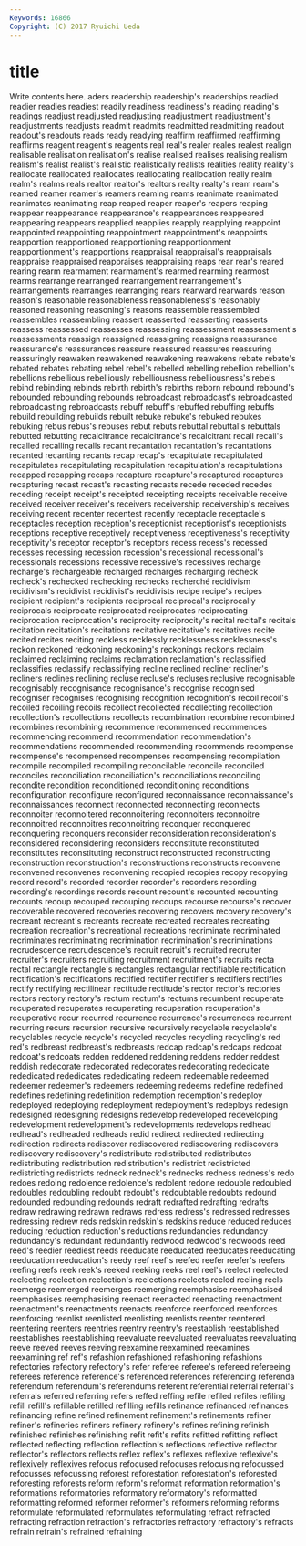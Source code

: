 ```yaml
---
Keywords: 16866 
Copyright: (C) 2017 Ryuichi Ueda
---
```


# title

Write contents here.
aders readership readership's readerships readied readier readies readiest
readily readiness readiness's reading reading's readings readjust readjusted readjusting readjustment
readjustment's readjustments readjusts readmit readmits readmitted readmitting readout readout's readouts
reads ready readying reaffirm reaffirmed reaffirming reaffirms reagent reagent's reagents
real real's realer reales realest realign realisable realisation realisation's realise
realised realises realising realism realism's realist realist's realistic realistically realists
realities reality reality's reallocate reallocated reallocates reallocating reallocation really realm
realm's realms reals realtor realtor's realtors realty realty's ream ream's
reamed reamer reamer's reamers reaming reams reanimate reanimated reanimates reanimating
reap reaped reaper reaper's reapers reaping reappear reappearance reappearance's reappearances
reappeared reappearing reappears reapplied reapplies reapply reapplying reappoint reappointed reappointing
reappointment reappointment's reappoints reapportion reapportioned reapportioning reapportionment reapportionment's reapportions reappraisal
reappraisal's reappraisals reappraise reappraised reappraises reappraising reaps rear rear's reared
rearing rearm rearmament rearmament's rearmed rearming rearmost rearms rearrange rearranged
rearrangement rearrangement's rearrangements rearranges rearranging rears rearward rearwards reason reason's
reasonable reasonableness reasonableness's reasonably reasoned reasoning reasoning's reasons reassemble reassembled
reassembles reassembling reassert reasserted reasserting reasserts reassess reassessed reassesses reassessing
reassessment reassessment's reassessments reassign reassigned reassigning reassigns reassurance reassurance's reassurances
reassure reassured reassures reassuring reassuringly reawaken reawakened reawakening reawakens rebate
rebate's rebated rebates rebating rebel rebel's rebelled rebelling rebellion rebellion's
rebellions rebellious rebelliously rebelliousness rebelliousness's rebels rebind rebinding rebinds rebirth
rebirth's rebirths reborn rebound rebound's rebounded rebounding rebounds rebroadcast rebroadcast's
rebroadcasted rebroadcasting rebroadcasts rebuff rebuff's rebuffed rebuffing rebuffs rebuild rebuilding
rebuilds rebuilt rebuke rebuke's rebuked rebukes rebuking rebus rebus's rebuses
rebut rebuts rebuttal rebuttal's rebuttals rebutted rebutting recalcitrance recalcitrance's recalcitrant
recall recall's recalled recalling recalls recant recantation recantation's recantations recanted
recanting recants recap recap's recapitulate recapitulated recapitulates recapitulating recapitulation recapitulation's
recapitulations recapped recapping recaps recapture recapture's recaptured recaptures recapturing recast
recast's recasting recasts recede receded recedes receding receipt receipt's receipted
receipting receipts receivable receive received receiver receiver's receivers receivership receivership's
receives receiving recent recenter recentest recently receptacle receptacle's receptacles reception
reception's receptionist receptionist's receptionists receptions receptive receptively receptiveness receptiveness's receptivity
receptivity's receptor receptor's receptors recess recess's recessed recesses recessing recession
recession's recessional recessional's recessionals recessions recessive recessive's recessives recharge recharge's
rechargeable recharged recharges recharging recheck recheck's rechecked rechecking rechecks recherché
recidivism recidivism's recidivist recidivist's recidivists recipe recipe's recipes recipient recipient's
recipients reciprocal reciprocal's reciprocally reciprocals reciprocate reciprocated reciprocates reciprocating reciprocation
reciprocation's reciprocity reciprocity's recital recital's recitals recitation recitation's recitations recitative
recitative's recitatives recite recited recites reciting reckless recklessly recklessness recklessness's
reckon reckoned reckoning reckoning's reckonings reckons reclaim reclaimed reclaiming reclaims
reclamation reclamation's reclassified reclassifies reclassify reclassifying recline reclined recliner recliner's
recliners reclines reclining recluse recluse's recluses reclusive recognisable recognisably recognisance
recognisance's recognise recognised recogniser recognises recognising recognition recognition's recoil recoil's
recoiled recoiling recoils recollect recollected recollecting recollection recollection's recollections recollects
recombination recombine recombined recombines recombining recommence recommenced recommences recommencing recommend
recommendation recommendation's recommendations recommended recommending recommends recompense recompense's recompensed recompenses
recompensing recompilation recompile recompiled recompiling reconcilable reconcile reconciled reconciles reconciliation
reconciliation's reconciliations reconciling recondite recondition reconditioned reconditioning reconditions reconfiguration reconfigure
reconfigured reconnaissance reconnaissance's reconnaissances reconnect reconnected reconnecting reconnects reconnoiter reconnoitered
reconnoitering reconnoiters reconnoitre reconnoitred reconnoitres reconnoitring reconquer reconquered reconquering reconquers
reconsider reconsideration reconsideration's reconsidered reconsidering reconsiders reconstitute reconstituted reconstitutes reconstituting
reconstruct reconstructed reconstructing reconstruction reconstruction's reconstructions reconstructs reconvene reconvened reconvenes
reconvening recopied recopies recopy recopying record record's recorded recorder recorder's
recorders recording recording's recordings records recount recount's recounted recounting recounts
recoup recouped recouping recoups recourse recourse's recover recoverable recovered recoveries
recovering recovers recovery recovery's recreant recreant's recreants recreate recreated recreates
recreating recreation recreation's recreational recreations recriminate recriminated recriminates recriminating recrimination
recrimination's recriminations recrudescence recrudescence's recruit recruit's recruited recruiter recruiter's recruiters
recruiting recruitment recruitment's recruits recta rectal rectangle rectangle's rectangles rectangular
rectifiable rectification rectification's rectifications rectified rectifier rectifier's rectifiers rectifies rectify
rectifying rectilinear rectitude rectitude's rector rector's rectories rectors rectory rectory's
rectum rectum's rectums recumbent recuperate recuperated recuperates recuperating recuperation recuperation's
recuperative recur recurred recurrence recurrence's recurrences recurrent recurring recurs recursion
recursive recursively recyclable recyclable's recyclables recycle recycle's recycled recycles recycling
recycling's red red's redbreast redbreast's redbreasts redcap redcap's redcaps redcoat
redcoat's redcoats redden reddened reddening reddens redder reddest reddish redecorate
redecorated redecorates redecorating rededicate rededicated rededicates rededicating redeem redeemable redeemed
redeemer redeemer's redeemers redeeming redeems redefine redefined redefines redefining redefinition
redemption redemption's redeploy redeployed redeploying redeployment redeployment's redeploys redesign redesigned
redesigning redesigns redevelop redeveloped redeveloping redevelopment redevelopment's redevelopments redevelops redhead
redhead's redheaded redheads redid redirect redirected redirecting redirection redirects rediscover
rediscovered rediscovering rediscovers rediscovery rediscovery's redistribute redistributed redistributes redistributing redistribution
redistribution's redistrict redistricted redistricting redistricts redneck redneck's rednecks redness redness's
redo redoes redoing redolence redolence's redolent redone redouble redoubled redoubles
redoubling redoubt redoubt's redoubtable redoubts redound redounded redounding redounds redraft
redrafted redrafting redrafts redraw redrawing redrawn redraws redress redress's redressed
redresses redressing redrew reds redskin redskin's redskins reduce reduced reduces
reducing reduction reduction's reductions redundancies redundancy redundancy's redundant redundantly redwood
redwood's redwoods reed reed's reedier reediest reeds reeducate reeducated reeducates
reeducating reeducation reeducation's reedy reef reef's reefed reefer reefer's reefers
reefing reefs reek reek's reeked reeking reeks reel reel's reelect
reelected reelecting reelection reelection's reelections reelects reeled reeling reels reemerge
reemerged reemerges reemerging reemphasise reemphasised reemphasises reemphasising reenact reenacted reenacting
reenactment reenactment's reenactments reenacts reenforce reenforced reenforces reenforcing reenlist reenlisted
reenlisting reenlists reenter reentered reentering reenters reentries reentry reentry's reestablish
reestablished reestablishes reestablishing reevaluate reevaluated reevaluates reevaluating reeve reeved reeves
reeving reexamine reexamined reexamines reexamining ref ref's refashion refashioned refashioning
refashions refectories refectory refectory's refer referee referee's refereed refereeing referees
reference reference's referenced references referencing referenda referendum referendum's referendums referent
referential referral referral's referrals referred referring refers reffed reffing refile
refiled refiles refiling refill refill's refillable refilled refilling refills refinance
refinanced refinances refinancing refine refined refinement refinement's refinements refiner refiner's
refineries refiners refinery refinery's refines refining refinish refinished refinishes refinishing
refit refit's refits refitted refitting reflect reflected reflecting reflection reflection's
reflections reflective reflector reflector's reflectors reflects reflex reflex's reflexes reflexive
reflexive's reflexively reflexives refocus refocused refocuses refocusing refocussed refocusses refocussing
reforest reforestation reforestation's reforested reforesting reforests reform reform's reformat reformation
reformation's reformations reformatories reformatory reformatory's reformatted reformatting reformed reformer reformer's
reformers reforming reforms reformulate reformulated reformulates reformulating refract refracted refracting
refraction refraction's refractories refractory refractory's refracts refrain refrain's refrained refraining
